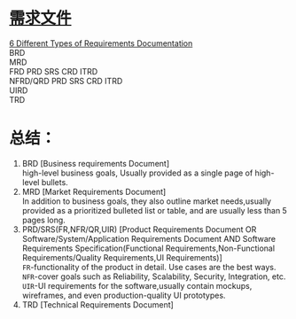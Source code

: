 # [需求文件](http://rmblog.accompa.com/2012/04/requirements-document-types/)
[6 Different Types of Requirements Documentation](https://ezinearticles.com/?6-Different-Types-of-Requirements-Documentation&id=7216437)  
BRD  
MRD  
FRD         PRD     SRS    CRD     ITRD   
NFRD/QRD    PRD     SRS    CRD     ITRD  
UIRD  
TRD  

#  总结：
1. BRD [Business requirements Document]  
high-level business goals, Usually provided as a single page of high-level bullets.  
2. MRD [Market Requirements Document]  
In addition to business goals, they also outline market needs,usually provided as a prioritized bulleted list or table, and are usually less than 5 pages long.  
3. PRD/SRS(FR,NFR/QR,UIR) [Product Requirements Document OR Software/System/Application Requirements Document AND Software Requirements Specification(Functional Requirements,Non-Functional Requirements/Quality Requirements,UI Requirements)]  
`FR`-functionality of the product in detail. Use cases are the best ways.  
`NFR`-cover goals such as Reliability, Scalability, Security, Integration, etc.  
`UIR`-UI requirements for the software,usually contain mockups, wireframes, and even production-quality UI prototypes.  
4. TRD [Technical Requirements Document]